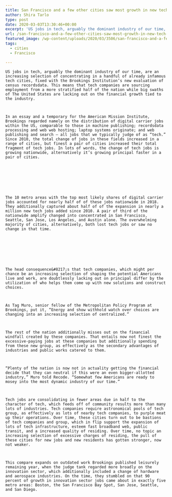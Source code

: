 ```yaml
---
title: San Francisco and a few other cities saw most growth in new tech jobs
author: Shira Tarlo
type: post
date: 2020-03-03T13:30:46+00:00
excerpt: 'US jobs in tech, arguably the dominant industry of our time, are increasingly concentrating in a handful of already prominent tech cities, according to the Brookings Institution’s new analysis of census data. This means that tech companies are sourcing employment from a more stratified portion of the country while vast swaths of America are missing&hellip;'
url: /san-francisco-and-a-few-other-cities-saw-most-growth-in-new-tech-jobs/
featured_image: /wp-content/uploads/2020/03/3506/san-francisco-and-a-few-other-cities-saw-most-growth-in-new-tech-jobs.png
tags:
  - cities
  - Francisco

---
```

  
    US jobs in tech, arguably the dominant industry of our time, are an increasing selection of concentrating in a handful of already infamous tech cities, fixed with the Brookings Institution’s new evaluation of census recordsdata. This means that tech companies are sourcing employment from a more stratified half of the nation while big swaths of The United States are lacking out on the financial growth tied to the industry.
  
  
  
    In an essay and a temporary for the American Mission Institute, Brookings regarded namely on the distribution of digital carrier jobs within the US, comparable to those in machine publishing; recordsdata processing and web web hosting; laptop systems originate; and web publishing and search — all jobs that we typically judge of as “tech.” Since 2010, the total change of jobs in these fields increased in a range of cities, but finest a pair of cities increased their total fragment of tech jobs. In lots of words, the change of tech jobs is growing nationwide, alternatively it’s growing principal faster in a pair of cities.
  
  
  
    
    
  
  
  
    The 10 metro areas with the top most likely shares of digital carrier jobs accounted for nearly half of of these jobs nationwide in 2018. They additionally captured about half of of the expansion in nearly a million new tech jobs added since 2010. A pair of third of the nationwide amplify changed into concentrated in San Francisco, Seattle, San Jose, Los Angeles, and Austin alone. The overwhelming majority of cities, alternatively, both lost tech jobs or saw no change in that time.
  
  
  
    
    
  
  
  
    The head consequence&#8217;s that tech companies, which might per chance be an increasing selection of shaping the potential Americans live and work, are doubtlessly lacking out on principal differ by the utilization of who helps them come up with new solutions and construct choices.
  
  
  
    As Tag Muro, senior fellow of the Metropolitan Policy Program at Brookings, put it, “Energy and show withhold watch over choices are changing into an increasing selection of centralized.”
  
  
  
    The rest of the nation additionally misses out on the financial windfall created by these companies. That entails now not finest the excessive-paying jobs at these companies but additionally spending from these new group, as effectively as the secondary advantages of industries and public works catered to them.
  
  
  
    “Plenty of the nation is now not in actuality getting the financial decide that they can neutral if this were an even bigger-allotted industry,” Muro told Recode. “Somewhat few Americans are ready to mosey into the most dynamic industry of our time.”
  
  
  
    Tech jobs are consolidating in fewer areas due in half to the character of tech, which feeds off of community results more than many lots of industries. Tech companies require astronomical pools of tech group, as effectively as lots of nearby tech companies, to purple meat up their operations. Over time, these cities turn out to be bastions of tech companies and group, which in flip support the expansion of lots of tech infrastructure, esteem fast broadband web, public transit, and a increased quality of residing. Over time, no topic an increasing selection of excessive charges of residing, the pull of these cities for new jobs and new residents has gotten stronger, now not weaker.
  
  
  
    This compare expands on outdated work Brookings published leisurely remaining year, when the judge tank regarded more broadly on the innovation sector, which additionally included a change of hardware and aerospace industries. On the time, they stumbled on that 90 percent of growth in innovation sector jobs came about in exactly five metro areas: Boston, the San Francisco Bay Spot, San Jose, Seattle, and San Diego.
  
